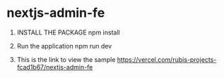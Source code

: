 # nextjs-admin-fe
1. INSTALL THE PACKAGE
npm install

2. Run the application
npm run dev

3. This is the link to view the sample
https://vercel.com/rubis-projects-fcad1b67/nextjs-admin-fe
